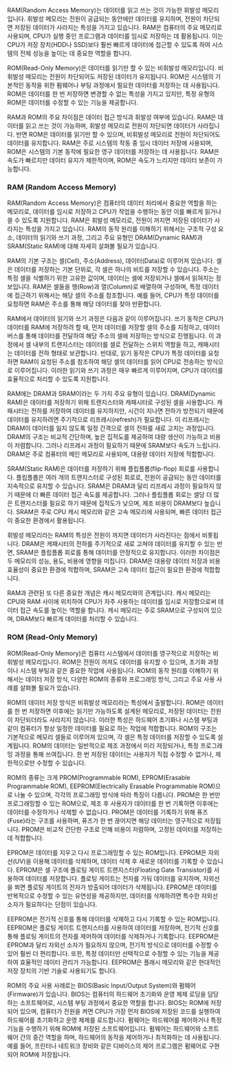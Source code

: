 RAM(Random Access Memory)는 데이터를 읽고 쓰는 것이 가능한 휘발성 메모리입니다. 휘발성 메모리는 전원이 공급되는 동안에만 데이터를 유지하며, 전원이 차단되면 저장된 데이터가 사라지는 특성을 가지고 있습니다. RAM은 컴퓨터의 주요 메모리로 사용되며, CPU가 실행 중인 프로그램과 데이터를 임시로 저장하는 데 활용됩니다. 이는 CPU가 저장 장치(HDD나 SSD)보다 훨씬 빠르게 데이터에 접근할 수 있도록 하여 시스템의 전체 성능을 높이는 데 중요한 역할을 합니다.

ROM(Read-Only Memory)은 데이터를 읽기만 할 수 있는 비휘발성 메모리입니다. 비휘발성 메모리는 전원이 차단되어도 저장된 데이터가 유지됩니다. ROM은 시스템의 기본적인 동작을 위한 펌웨어나 부팅 과정에서 필요한 데이터를 저장하는 데 사용됩니다. ROM은 데이터를 한 번 저장하면 변경할 수 없는 특성을 가지고 있지만, 특정 유형의 ROM은 데이터를 수정할 수 있는 기능을 제공합니다.

RAM과 ROM의 주요 차이점은 데이터 접근 방식과 휘발성 여부에 있습니다. RAM은 데이터를 읽고 쓰는 것이 가능하며, 휘발성 메모리로 전원이 차단되면 데이터가 사라집니다. 반면 ROM은 데이터를 읽기만 할 수 있으며, 비휘발성 메모리로 전원이 차단되어도 데이터를 유지합니다. RAM은 주로 시스템의 작동 중 임시 데이터 저장에 사용되며, ROM은 시스템의 기본 동작에 필요한 영구 데이터를 저장하는 데 사용됩니다. RAM은 속도가 빠르지만 데이터 유지가 제한적이며, ROM은 속도가 느리지만 데이터 보존이 가능합니다.


### RAM (Random Access Memory)

RAM(Random Access Memory)은 컴퓨터의 데이터 처리에서 중요한 역할을 하는 메모리로, 데이터를 임시로 저장하고 CPU가 작업을 수행하는 동안 이를 빠르게 읽거나 쓸 수 있도록 지원합니다. RAM은 휘발성 메모리로, 전원이 꺼지면 저장된 데이터가 사라지는 특성을 가지고 있습니다. RAM의 동작 원리를 이해하기 위해서는 구조적 구성 요소, 데이터의 읽기와 쓰기 과정, 그리고 주요 유형인 DRAM(Dynamic RAM)과 SRAM(Static RAM)에 대해 자세히 살펴볼 필요가 있습니다.

RAM의 기본 구조는 셀(Cell), 주소(Address), 데이터(Data)로 이루어져 있습니다. 셀은 데이터를 저장하는 기본 단위로, 각 셀은 하나의 비트를 저장할 수 있습니다. 주소는 특정 셀을 식별하기 위한 고유한 값이며, 데이터는 셀에 저장되거나 셀에서 읽혀지는 정보입니다. RAM은 셀들을 행(Row)과 열(Column)로 배열하여 구성하며, 특정 데이터에 접근하기 위해서는 해당 셀의 주소를 참조합니다. 예를 들어, CPU가 특정 데이터를 요청하면 RAM은 주소를 통해 해당 데이터를 찾아 반환합니다.

RAM에서 데이터의 읽기와 쓰기 과정은 다음과 같이 이루어집니다. 쓰기 동작은 CPU가 데이터를 RAM에 저장하려 할 때, 먼저 데이터를 저장할 셀의 주소를 지정하고, 데이터 버스를 통해 데이터를 전달하여 해당 주소의 셀에 저장하는 방식으로 진행됩니다. 이 과정에서 셀 내부의 트랜지스터는 데이터를 셀로 전달하는 스위치 역할을 하고, 캐패시터는 데이터를 전하 형태로 보관합니다. 반대로, 읽기 동작은 CPU가 특정 데이터를 요청하면 RAM이 요청된 주소를 참조하여 해당 셀의 데이터를 읽어 CPU로 전송하는 방식으로 이루어집니다. 이러한 읽기와 쓰기 과정은 매우 빠르게 이루어지며, CPU가 데이터를 효율적으로 처리할 수 있도록 지원합니다.

RAM에는 DRAM과 SRAM이라는 두 가지 주요 유형이 있습니다. DRAM(Dynamic RAM)은 데이터를 저장하기 위해 트랜지스터와 캐패시터로 구성된 셀을 사용합니다. 캐패시터는 전하를 저장하여 데이터를 유지하지만, 시간이 지나면 전하가 방전되기 때문에 데이터를 유지하려면 주기적으로 리프레시(refresh)가 필요합니다. 이 리프레시는 DRAM이 데이터를 잃지 않도록 일정 간격으로 셀의 전하를 새로 고치는 과정입니다. DRAM의 구조는 비교적 간단하며, 높은 집적도를 제공하여 대량 생산이 가능하고 비용이 저렴합니다. 그러나 리프레시 과정이 필요하기 때문에 SRAM보다 속도가 느립니다. DRAM은 주로 컴퓨터의 메인 메모리로 사용되며, 대용량 데이터 저장에 적합합니다.

SRAM(Static RAM)은 데이터를 저장하기 위해 플립플롭(flip-flop) 회로를 사용합니다. 플립플롭은 여러 개의 트랜지스터로 구성된 회로로, 전원이 공급되는 동안 데이터를 지속적으로 유지할 수 있습니다. SRAM은 DRAM과 달리 리프레시 과정이 필요하지 않기 때문에 더 빠른 데이터 접근 속도를 제공합니다. 그러나 플립플롭 회로는 셀당 더 많은 트랜지스터를 필요로 하기 때문에 집적도가 낮으며, 제조 비용이 DRAM보다 높습니다. SRAM은 주로 CPU 캐시 메모리와 같은 고속 메모리에 사용되며, 빠른 데이터 접근이 중요한 환경에서 활용됩니다.

휘발성 메모리라는 RAM의 특성은 전원이 꺼지면 데이터가 사라진다는 점에서 비롯됩니다. DRAM은 캐패시터의 전하를 주기적으로 새로 고쳐야 데이터를 유지할 수 있는 반면, SRAM은 플립플롭 회로를 통해 데이터를 안정적으로 유지합니다. 이러한 차이점은 두 메모리의 성능, 용도, 비용에 영향을 미칩니다. DRAM은 대용량 데이터 저장과 비용 효율성이 중요한 환경에 적합하며, SRAM은 고속 데이터 접근이 필요한 환경에 적합합니다.

RAM과 관련된 또 다른 중요한 개념은 캐시 메모리와의 관계입니다. 캐시 메모리는 CPU와 RAM 사이에 위치하여 CPU가 자주 사용하는 데이터를 임시로 저장함으로써 데이터 접근 속도를 높이는 역할을 합니다. 캐시 메모리는 주로 SRAM으로 구성되어 있으며, DRAM보다 빠르게 데이터를 처리할 수 있습니다.

### ROM (Read-Only Memory)

ROM(Read-Only Memory)은 컴퓨터 시스템에서 데이터를 영구적으로 저장하는 비휘발성 메모리입니다. ROM은 전원이 꺼져도 데이터를 유지할 수 있으며, 초기화 과정이나 시스템 부팅과 같은 중요한 작업에 사용됩니다. ROM의 동작 원리를 이해하기 위해서는 데이터 저장 방식, 다양한 ROM의 종류와 프로그래밍 방식, 그리고 주요 사용 사례를 살펴볼 필요가 있습니다.

ROM의 데이터 저장 방식은 비휘발성 메모리라는 특성에서 출발합니다. ROM은 데이터를 한 번 저장하면 이후에는 읽기만 가능하도록 설계된 메모리로, 저장된 데이터는 전원이 차단되더라도 사라지지 않습니다. 이러한 특성은 하드웨어 초기화나 시스템 부팅과 같이 컴퓨터가 항상 일정한 데이터를 필요로 하는 작업에 적합합니다. ROM의 구조는 기본적으로 메모리 셀들로 이루어져 있으며, 각 셀은 특정 데이터를 저장할 수 있도록 설계됩니다. ROM의 데이터는 일반적으로 제조 과정에서 미리 저장되거나, 특정 프로그래밍 과정을 통해 쓰여집니다. 한 번 저장된 데이터는 사용자가 직접 수정할 수 없거나, 제한적으로만 수정할 수 있습니다.

ROM의 종류는 크게 PROM(Programmable ROM), EPROM(Erasable Programmable ROM), EEPROM(Electrically Erasable Programmable ROM)으로 나눌 수 있으며, 각각의 프로그래밍 방식에 따라 특징이 다릅니다. PROM은 한 번만 프로그래밍할 수 있는 ROM으로, 제조 후 사용자가 데이터를 한 번 기록하면 이후에는 데이터를 수정하거나 삭제할 수 없습니다. PROM은 데이터를 기록하기 위해 퓨즈(Fuse)라는 구조를 사용하며, 퓨즈가 한 번 끊어지면 해당 데이터는 영구적으로 저장됩니다. PROM은 비교적 간단한 구조로 인해 비용이 저렴하며, 고정된 데이터를 저장하는 데 적합합니다.

EPROM은 데이터를 지우고 다시 프로그래밍할 수 있는 ROM입니다. EPROM은 자외선(UV)을 이용해 데이터를 삭제하며, 데이터 삭제 후 새로운 데이터를 기록할 수 있습니다. EPROM은 셀 구조에 플로팅 게이트 트랜지스터(Floating Gate Transistor)를 사용하여 데이터를 저장합니다. 플로팅 게이트는 전자를 가둬 데이터를 유지하며, 자외선을 쬐면 플로팅 게이트의 전자가 방출되어 데이터가 삭제됩니다. EPROM은 데이터를 반복적으로 수정할 수 있는 유연성을 제공하지만, 데이터를 삭제하려면 특수한 자외선 소자가 필요하다는 단점이 있습니다.

EEPROM은 전기적 신호를 통해 데이터를 삭제하고 다시 기록할 수 있는 ROM입니다. EEPROM은 플로팅 게이트 트랜지스터를 사용하여 데이터를 저장하며, 전기적 신호를 통해 플로팅 게이트의 전자를 제어하여 데이터를 삭제하거나 기록합니다. EEPROM은 EPROM과 달리 자외선 소자가 필요하지 않으며, 전기적 방식으로 데이터를 수정할 수 있어 훨씬 더 편리합니다. 또한, 특정 데이터만 선택적으로 수정할 수 있는 기능을 제공하여 효율적인 데이터 관리가 가능합니다. EEPROM은 플래시 메모리와 같은 현대적인 저장 장치의 기반 기술로 사용되기도 합니다.

ROM의 주요 사용 사례로는 BIOS(Basic Input/Output System)와 펌웨어(Firmware)가 있습니다. BIOS는 컴퓨터의 하드웨어 초기화와 운영 체제 로딩을 담당하는 소프트웨어로, 시스템 부팅 과정에서 중요한 역할을 합니다. BIOS는 ROM에 저장되어 있으며, 컴퓨터가 전원을 켜면 CPU가 가장 먼저 BIOS에 저장된 코드를 실행하여 하드웨어를 초기화하고 운영 체제를 로드합니다. 펌웨어는 하드웨어를 제어하거나 특정 기능을 수행하기 위해 ROM에 저장된 소프트웨어입니다. 펌웨어는 하드웨어와 소프트웨어 간의 중간 역할을 하며, 하드웨어의 동작을 제어하거나 최적화하는 데 사용됩니다. 예를 들어, 프린터나 네트워크 장비와 같은 디바이스의 제어 프로그램은 펌웨어로 구현되어 ROM에 저장됩니다.